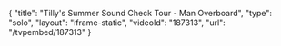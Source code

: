 {
    "title": "Tilly's Summer Sound Check Tour - Man Overboard",
    "type": "solo",
    "layout": "iframe-static",
    "videoId": "187313",
    "url": "\/tvpembed\/187313"
}